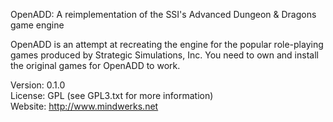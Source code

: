 OpenADD: A reimplementation of the SSI's Advanced Dungeon & Dragons game engine

OpenADD is an attempt at recreating the engine for the popular role-playing games
produced by Strategic Simulations, Inc. You need to own and install the original 
games for OpenADD to work.

Version: 0.1.0  
License: GPL (see GPL3.txt for more information)  
Website: http://www.mindwerks.net  

